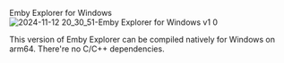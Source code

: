 Emby Explorer for Windows
![2024-11-12 20_30_51-Emby Explorer for Windows v1 0](https://github.com/user-attachments/assets/0a6e2096-737b-49c5-8d09-a50c27bc7c50)

This version of Emby Explorer can be compiled natively for Windows on arm64. There're no C/C++ dependencies.


